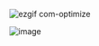 ![ezgif com-optimize](https://user-images.githubusercontent.com/85889196/227754549-c1c110ae-5568-45f0-9657-71d3b1f96fb7.gif)


![image](https://user-images.githubusercontent.com/85889196/173243848-953b09cc-8721-402f-8b48-69d148bc7a5f.png)

